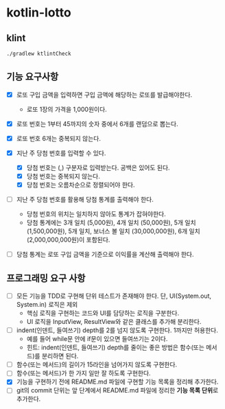 # kotlin-lotto

## klint
```bash
./gradlew ktlintCheck
```

## 기능 요구사항 
- [x] 로또 구입 금액을 입력하면 구입 금액에 해당하는 로또를 발급해야한다. 
  - 로또 1장의 가격을 1,000원이다.
- [x] 로또 번호는 1부터 45까지의 숫자 중에서 6개를 랜덤으로 뽑는다.
- [x] 로또 번호 6개는 중복되지 않는다.
- [x] 지난 주 당첨 번호를 입력할 수 있다.
  - [x] 당첨 번호는 (,) 구분자로 입력받는다. 공백은 있어도 된다.  
  - [x] 당첨 번호는 중복되지 않는다. 
  - [x] 당첨 번호는 오름차순으로 정렬되어야 한다.
- [ ] 지난 주 당첨 번호를 활용해 당첨 통계를 출력해야 한다.
  - 당첨 번호의 위치는 일치하지 않아도 통계가 잡혀야한다.
  - 당첨 통계에는 3개 일치 (5,000원), 4개 일치 (50,000원), 5개 일치 (1,500,000원), 5개 일치, 보너스 볼 일치 (30,000,000원), 6개 일치 (2,000,000,000원)이 포함된다.
- [ ] 당첨 통계는 로또 구입 금액을 기준으로 이익률을 계산해 출력해야 한다.
    

## 프로그래밍 요구 사항
- [ ] 모든 기능을 TDD로 구현해 단위 테스트가 존재해야 한다. 단, UI(System.out, System.in) 로직은 제외
  - 핵심 로직을 구현하는 코드와 UI를 담당하는 로직을 구분한다.
  - UI 로직을 InputView, ResultView와 같은 클래스를 추가해 분리한다.
- [ ] indent(인덴트, 들여쓰기) depth를 2를 넘지 않도록 구현한다. 1까지만 허용한다.
  - 예를 들어 while문 안에 if문이 있으면 들여쓰기는 2이다.
  - 힌트: indent(인덴트, 들여쓰기) depth를 줄이는 좋은 방법은 함수(또는 메서드)를 분리하면 된다.
- [ ] 함수(또는 메서드)의 길이가 15라인을 넘어가지 않도록 구현한다.
- [ ] 함수(또는 메서드)가 한 가지 일만 잘 하도록 구현한다.
- [x] 기능을 구현하기 전에 README.md 파일에 구현할 기능 목록을 정리해 추가한다.
- [ ] git의 commit 단위는 앞 단계에서 README.md 파일에 정리한 **기능 목록 단위**로 추가한다.